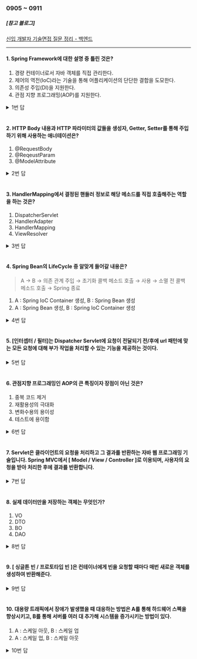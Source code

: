 ### 0905 ~ 0911

##### [참고 블로그]
[신입 개발자 기술면접 질문 정리 - 백엔드](<https://dev-coco.tistory.com/163>)

<hr>

#### 1. Spring Framework에 대한 설명 중 틀린 것은?

1) 경량 컨테이너로서 자바 객체를 직접 관리한다.
2) 제어의 역전(IoC)라는 기술을 통해 어플리케이션의 단단한 결합을 도모한다.
3) 의존성 주입(DI)을 지원한다.
4) 관점 지향 프로그래밍(AOP)를 지원한다.

<details>
<summary>1번 답</summary>
<div markdown="1">
2번
</div>
</details><br>

#### 2. HTTP Body 내용과 HTTP 파라미터의 값들을 생성자, Getter, Setter를 통해 주입하기 위해 사용하는 애너테이션은?

1) @RequestBody
2) @ReqeustParam
3) @ModelAttribute

<details>
<summary>2번 답</summary>
<div markdown="1">
3번
</div>
</details><br>

#### 3. HandlerMapping에서 결정된 핸들러 정보로 해당 메소드를 직접 호출해주는 역할을 하는 것은?

1) DispatcherServlet
2) HandlerAdapter
3) HandlerMapping
4) ViewResolver

<details>
<summary>3번 답</summary>
<div markdown="1">
2번
</div>
</details><br>

#### 4. Spring Bean의 LifeCycle 중 알맞게 들어갈 내용은?

> A → B → 의존 관계 주입 → 초기화 콜백 메소드 호출 → 사용 → 소멸 전 콜백 메소드 호출 → Spring 종료

1) A : Spring IoC Container 생성, B : Spring Bean 생성
2) A : Spring Bean 생성, B : Spring IoC Container 생성

<details>
<summary>4번 답</summary>
<div markdown="1">
1번
</div>
</details><br>

#### 5. [인터셉터 / 필터]는 Dispatcher Servlet에 요청이 전달되기 전/후에 url 패턴에 맞는 모든 요청에 대해 부가 작업을 처리할 수 있는 기능을 제공하는 것이다.

<details>
<summary>5번 답</summary>
<div markdown="1">
필터
</div>
</details><br>

#### 6. 관점지향 프로그래밍인 AOP의 큰 특징이자 장점이 아닌 것은?

1) 중복 코드 제거
2) 재활용성의 극대화
3) 변화수용의 용이성
4) 테스트에 용이함

<details>
<summary>6번 답</summary>
<div markdown="1">
4번
</div>
</details><br>

#### 7. Servlet은 클라이언트의 요청을 처리하고 그 결과를 반환하는 자바 웹 프로그래밍 기술입니다. Spring MVC에서 [ Model / View / Controller ]로 이용되며, 사용자의 요청을 받아 처리한 후에 결과를 반환합니다.

<details>
<summary>7번 답</summary>
<div markdown="1">
Controller
</div>
</details><br>

#### 8. 실제 데이터만을 저장하는 객체는 무엇인가?

1) VO
2) DTO
3) BO
4) DAO

<details>
<summary>8번 답</summary>
<div markdown="1">
1번
</div>
</details><br>

#### 9. [ 싱글톤 빈 / 프로토타입 빈 ]은 컨테이너에게 빈을 요청할 때마다 매번 새로운 객체를 생성하여 반환해준다.

<details>
<summary>9번 답</summary>
<div markdown="1">
프로토타입 빈
</div>
</details><br>

#### 10. 대용량 트래픽에서 장애가 발생했을 때 대응하는 방법은 A를 통해 하드웨어 스펙을 향상시키고, B를 통해 서버를 여러 대 추가해 시스템을 증가시키는 방법이 있다.

1) A : 스케일 아웃, B : 스케일 업
2) A : 스케일 업, B : 스케일 아웃

<details>
<summary>10번 답</summary>
<div markdown="1">
2번
</div>
</details><br>

